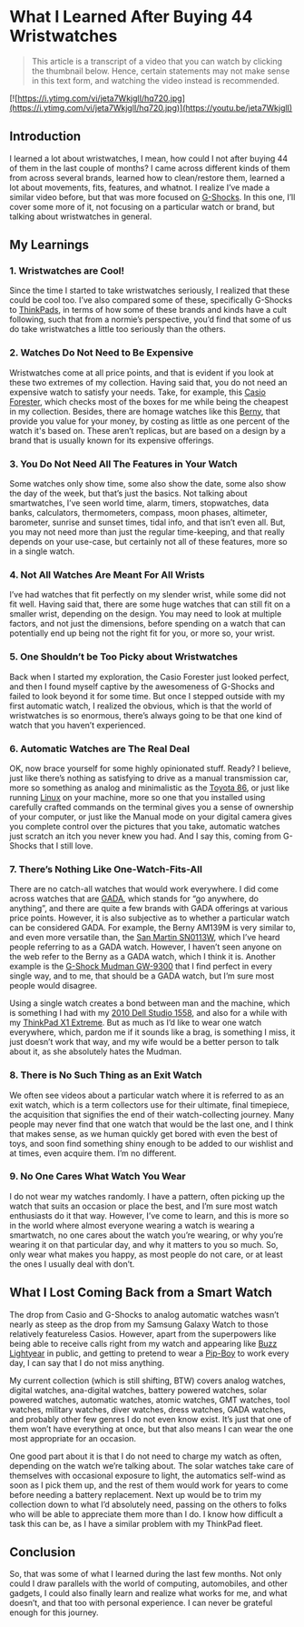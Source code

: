 # What I Learned After Buying 44 Wristwatches

> This article is a transcript of a video that you can watch by clicking the thumbnail below. Hence, certain statements may not make sense in this text form, and watching the video instead is recommended.

[![https://i.ytimg.com/vi/jeta7WkjglI/hq720.jpg](https://i.ytimg.com/vi/jeta7WkjglI/hq720.jpg)](https://youtu.be/jeta7WkjglI)

## Introduction

I learned a lot about wristwatches, I mean, how could I not after buying 44 of them in the last couple of months? I came across different kinds of them from across several brands, learned how to clean/restore them, learned a lot about movements, fits, features, and whatnot. I realize I’ve made a similar video before, but that was more focused on [G-Shocks](https://gshock.casio.com/us). In this one, I’ll cover some more of it, not focusing on a particular watch or brand, but talking about wristwatches in general.

## My Learnings

### 1. Wristwatches are Cool!

Since the time I started to take wristwatches seriously, I realized that these could be cool too. I’ve also compared some of these, specifically G-Shocks to [ThinkPads](https://www.lenovo.com/us/en/c/laptops/thinkpad), in terms of how some of these brands and kinds have a cult following, such that from a normie’s perspective, you’d find that some of us do take wristwatches a little too seriously than the others.

### 2. Watches Do Not Need to Be Expensive

Wristwatches come at all price points, and that is evident if you look at these two extremes of my collection. Having said that, you do not need an expensive watch to satisfy your needs. Take, for example, this [Casio Forester](https://www.casio.com/us/watches/casio/product.FT-500WC-5BV), which checks most of the boxes for me while being the cheapest in my collection. Besides, there are homage watches like this [Berny](https://www.bernywatch.com/products/berny-men-automatic-compressor-diver-watch-am139m), that provide you value for your money, by costing as little as one percent of the watch it's based on. These aren’t replicas, but are based on a design by a brand that is usually known for its expensive offerings.

### 3. You Do Not Need All The Features in Your Watch

Some watches only show time, some also show the date, some also show the day of the week, but that’s just the basics. Not talking about smartwatches, I’ve seen world time, alarm, timers, stopwatches, data banks, calculators, thermometers, compass, moon phases, altimeter, barometer, sunrise and sunset times, tidal info, and that isn’t even all. But, you may not need more than just the regular time-keeping, and that really depends on your use-case, but certainly not all of these features, more so in a single watch.

### 4. Not All Watches Are Meant For All Wrists

I’ve had watches that fit perfectly on my slender wrist, while some did not fit well. Having said that, there are some huge watches that can still fit on a smaller wrist, depending on the design. You may need to look at multiple factors, and not just the dimensions, before spending on a watch that can potentially end up being not the right fit for you, or more so, your wrist.

### 5. One Shouldn’t be Too Picky about Wristwatches

Back when I started my exploration, the Casio Forester just looked perfect, and then I found myself captive by the awesomeness of G-Shocks and failed to look beyond it for some time. But once I stepped outside with my first automatic watch, I realized the obvious, which is that the world of wristwatches is so enormous, there’s always going to be that one kind of watch that you haven’t experienced.

### 6. Automatic Watches are The Real Deal

OK, now brace yourself for some highly opinionated stuff. Ready? I believe, just like there’s nothing as satisfying to drive as a manual transmission car, more so something as analog and minimalistic as the [Toyota 86](https://www.toyota.com/gr86), or just like running [Linux](https://www.linux.org) on your machine, more so one that you installed using carefully crafted commands on the terminal gives you a sense of ownership of your computer, or just like the Manual mode on your digital camera gives you complete control over the pictures that you take, automatic watches just scratch an itch you never knew you had. And I say this, coming from G-Shocks that I still love.

### 7. There’s Nothing Like One-Watch-Fits-All

There are no catch-all watches that would work everywhere. I did come across watches that are [GADA](https://www.the1916company.com/blog/the-ultimate-gada-watches-versatility-without-compromise.html), which stands for “go anywhere, do anything”, and there are quite a few brands with GADA offerings at various price points. However, it is also subjective as to whether a particular watch can be considered GADA. For example, the Berny AM139M is very similar to, and even more versatile than, the [San Martin SN0113W](https://watchdives.com/products/watchdives-x-san-martin-chronometer-automatic-watch-sn0113w-2), which I’ve heard people referring to as a GADA watch. However, I haven’t seen anyone on the web refer to the Berny as a GADA watch, which I think it is. Another example is the [G-Shock Mudman GW-9300](https://www.casio.com/us/watches/gshock/product.G-9300-1) that I find perfect in every single way, and to me, that should be a GADA watch, but I’m sure most people would disagree.

Using a single watch creates a bond between man and the machine, which is something I had with my [2010 Dell Studio 1558](https://en.wikipedia.org/wiki/Dell_Studio), and also for a while with my [ThinkPad X1 Extreme](https://www.lenovo.com/us/en/p/laptops/thinkpad/thinkpadx1/thinkpad-x1-extreme-gen-3/22tp2x1x1e3). But as much as I’d like to wear one watch everywhere, which, pardon me if it sounds like a brag, is something I miss, it just doesn’t work that way, and my wife would be a better person to talk about it, as she absolutely hates the Mudman.

### 8. There is No Such Thing as an Exit Watch

We often see videos about a particular watch where it is referred to as an exit watch, which is a term collectors use for their ultimate, final timepiece, the acquisition that signifies the end of their watch-collecting journey. Many people may never find that one watch that would be the last one, and I think that makes sense, as we human quickly get bored with even the best of toys, and soon find something shiny enough to be added to our wishlist and at times, even acquire them. I’m no different.

### 9. No One Cares What Watch You Wear

I do not wear my watches randomly. I have a pattern, often picking up the watch that suits an occasion or place the best, and I’m sure most watch enthusiasts do it that way. However, I’ve come to learn, and this is more so in the world where almost everyone wearing a watch is wearing a smartwatch, no one cares about the watch you’re wearing, or why you’re wearing it on that particular day, and why it matters to you so much. So, only wear what makes you happy, as most people do not care, or at least the ones I usually deal with don’t.

## What I Lost Coming Back from a Smart Watch

The drop from Casio and G-Shocks to analog automatic watches wasn’t nearly as steep as the drop from my Samsung Galaxy Watch to those relatively featureless Casios. However, apart from the superpowers like being able to receive calls right from my watch and appearing like [Buzz Lightyear](https://en.wikipedia.org/wiki/Buzz_Lightyear) in public, and getting to pretend to wear a [Pip-Boy](https://fallout.fandom.com/wiki/Pip-Boy) to work every day, I can say that I do not miss anything.

My current collection (which is still shifting, BTW) covers analog watches, digital watches, ana-digital watches, battery powered watches, solar powered watches, automatic watches, atomic watches, GMT watches, tool watches, military watches, diver watches, dress watches, GADA watches, and probably other few genres I do not even know exist. It’s just that one of them won’t have everything at once, but that also means I can wear the one most appropriate for an occasion.

One good part about it is that I do not need to charge my watch as often, depending on the watch we’re talking about. The solar watches take care of themselves with occasional exposure to light, the automatics self-wind as soon as I pick them up, and the rest of them would work for years to come before needing a battery replacement.
Next up would be to trim my collection down to what I’d absolutely need, passing on the others to folks who will be able to appreciate them more than I do. I know how difficult a task this can be, as I have a similar problem with my ThinkPad fleet.

## Conclusion

So, that was some of what I learned during the last few months. Not only could I draw parallels with the world of computing, automobiles, and other gadgets, I could also finally learn and realize what works for me, and what doesn’t, and that too with personal experience. I can never be grateful enough for this journey.
